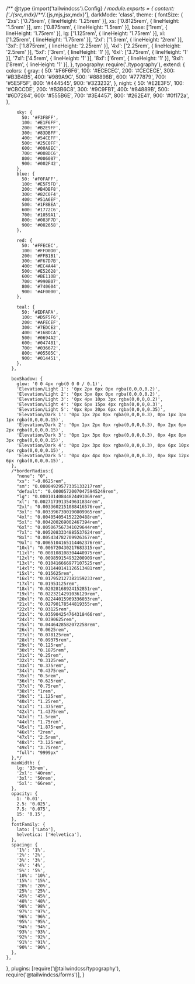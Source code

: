 /** @type {import('tailwindcss').Config} */
module.exports = {
  content: ['./{src,mdx}/**/*.{js,mjs,jsx,mdx}'],
  darkMode: 'class',
  theme: {
    fontSize: {
      '2xs': ['0.75rem', { lineHeight: '1.25rem' }],
      xs: ['0.8125rem', { lineHeight: '1.5rem' }],
      sm: ['0.875rem', { lineHeight: '1.5rem' }],
      base: ['1rem', { lineHeight: '1.75rem' }],
      lg: ['1.125rem', { lineHeight: '1.75rem' }],
      xl: ['1.25rem', { lineHeight: '1.75rem' }],
      '2xl': ['1.5rem', { lineHeight: '2rem' }],
      '3xl': ['1.875rem', { lineHeight: '2.25rem' }],
      '4xl': ['2.25rem', { lineHeight: '2.5rem' }],
      '5xl': ['3rem', { lineHeight: '1' }],
      '6xl': ['3.75rem', { lineHeight: '1' }],
      '7xl': ['4.5rem', { lineHeight: '1' }],
      '8xl': ['6rem', { lineHeight: '1' }],
      '9xl': ['8rem', { lineHeight: '1' }],
    },
    typography: require('./typography'),
    extend: {
      colors: {
        gray: {
          50: '#F6F6F6',
          100: '#ECECEC',
          200: '#CECECE',
          300: '#B3B4B5',
          400: '#989A9C',
          500: '#88898B',
          600: '#777879',
          700: '#5E5F5F',
          800: '#444545',
          900: '#323232',
        },
        night: {
          50: '#E2E3F5',
          100: '#CBCCDE',
          200: '#B3B6C8',
          300: '#9C9FB1',
          400: '#84889B',
          500: '#6D7284',
          600: '#555B6E',
          700: '#3E4457',
          800: '#262E41',
          900: '#0f172a',
        },

        sky: {
          50: '#F3FBFF',
          100: '#E1F6FF',
          200: '#B2E9FF',
          300: '#83DBFF',
          400: '#54CEFF',
          500: '#25C0FF',
          600: '#00A8EC',
          700: '#008DC6',
          800: '#006087',
          900: '#002F42',
        },
        blue: {
          50: '#F0FAFF',
          100: '#E5F5FD',
          200: '#B4DBF8',
          300: '#82C0F4',
          400: '#51A6EF',
          500: '#1F8BEA',
          600: '#1772C6',
          700: '#1059A1',
          800: '#083F7D',
          900: '#002658',
        },

        red: {
          50: '#FFECEC',
          100: '#FFD0D0',
          200: '#FFB1B1',
          300: '#F67D7B',
          400: '#EC4A44',
          500: '#E52628',
          600: '#BE110B',
          700: '#990B07',
          800: '#740604',
          900: '#4F0000',
        },

        teal: {
          50: '#EDFAFA',
          100: '#D5F5F6',
          200: '#AFECEF',
          300: '#7EDCE2',
          400: '#16BDCA',
          500: '#0694A2',
          600: '#047481',
          700: '#036672',
          800: '#05505C',
          900: '#014451',
        },
      },

      boxShadow: {
        glow: '0 0 4px rgb(0 0 0 / 0.1)',
        'Elevation/Light 1': '0px 2px 6px 0px rgba(0,0,0,0.2)',
        'Elevation/Light 2': '0px 3px 8px 0px rgba(0,0,0,0.2)',
        'Elevation/Light 3': '0px 4px 10px 3px rgba(0,0,0,0.2)',
        'Elevation/Light 4': '0px 6px 15px 4px rgba(0,0,0,0.3)',
        'Elevation/Light 5': '0px 8px 20px 6px rgba(0,0,0,0.35)',
        'Elevation/Dark 1': '0px 1px 2px 0px rgba(0,0,0,0.3), 0px 1px 3px 1px rgba(0,0,0,0.15)',
        'Elevation/Dark 2': '0px 1px 2px 0px rgba(0,0,0,0.3), 0px 2px 6px 2px rgba(0,0,0,0.15)',
        'Elevation/Dark 3': '0px 1px 3px 0px rgba(0,0,0,0.3), 0px 4px 8px 3px rgba(0,0,0,0.15)',
        'Elevation/Dark 4': '0px 2px 3px 0px rgba(0,0,0,0.3), 0px 6px 10px 4px rgba(0,0,0,0.15)',
        'Elevation/Dark 5': '0px 4px 4px 0px rgba(0,0,0,0.3), 0px 8px 12px 6px rgba(0,0,0,0.15)',
      },
      /*borderRadius:{
        "none": "0",
        "xs": "-0.0625rem",
        "sm": "0.00004929577335133217rem",
        "default": "0.00005720070475945249rem",
        "lg": "0.00010140844824491069rem",
        "xl": "0.0027173913549631834rem",
        "2xl": "0.0033602151088416576rem",
        "3xl": "0.0033967390190809965rem",
        "4xl": "0.004054054152220488rem",
        "5xl": "0.004200269002467394rem",
        "6xl": "0.005067567341029644rem",
        "7xl": "0.0052083334885537624rem",
        "8xl": "0.005434782709926367rem",
        "9xl": "0.0065104165114462376rem",
        "10xl": "0.006720430217683315rem",
        "11xl": "0.008108108304440975rem",
        "12xl": "0.009859154932200909rem",
        "13xl": "0.010416666977107525rem",
        "14xl": "0.011440141126513481rem",
        "15xl": "0.015625rem",
        "16xl": "0.017952127382159233rem",
        "17xl": "0.01953125rem",
        "18xl": "0.02028168924152851rem",
        "19xl": "0.0223214291036129rem",
        "20xl": "0.02244015969336033rem",
        "21xl": "0.02790178544819355rem",
        "22xl": "0.03125rem",
        "23xl": "0.035904254764318466rem",
        "24xl": "0.0390625rem",
        "25xl": "0.0446428582072258rem",
        "26xl": "0.0625rem",
        "27xl": "0.078125rem",
        "28xl": "0.09375rem",
        "29xl": "0.125rem",
        "30xl": "0.1875rem",
        "31xl": "0.25rem",
        "32xl": "0.3125rem",
        "33xl": "0.375rem",
        "34xl": "0.4375rem",
        "35xl": "0.5rem",
        "36xl": "0.625rem",
        "37xl": "0.75rem",
        "38xl": "1rem",
        "39xl": "1.125rem",
        "40xl": "1.25rem",
        "41xl": "1.375rem",
        "42xl": "1.4375rem",
        "43xl": "1.5rem",
        "44xl": "1.75rem",
        "45xl": "1.875rem",
        "46xl": "2rem",
        "47xl": "2.5rem",
        "48xl": "3.125rem",
        "49xl": "3.75rem",
        "full": "9999px"
      },*/
      maxWidth: {
        lg: '33rem',
        '2xl': '40rem',
        '3xl': '50rem',
        '5xl': '66rem',
      },
      opacity: {
        1: '0.01',
        2.5: '0.025',
        7.5: '0.075',
        15: '0.15',
      },
      fontFamily: {
        lato: ['Lato'],
        helvetica: ['Helvetica'],
      },
      spacing: {
        '1%': '1%',
        '2%': '2%',
        '3%': '3%',
        '4%': '4%',
        '5%': '5%',
        '10%': '10%',
        '15%': '15%',
        '20%': '20%',
        '25%': '25%',
        '45%': '45%',
        '48%': '48%',
        '98%': '98%',
        '97%': '97%',
        '96%': '96%',
        '95%': '95%',
        '94%': '94%',
        '93%': '93%',
        '92%': '92%',
        '91%': '91%',
        '90%': '90%',
      },
    },
  },
  plugins: [require('@tailwindcss/typography'), require('@tailwindcss/forms')],
}
